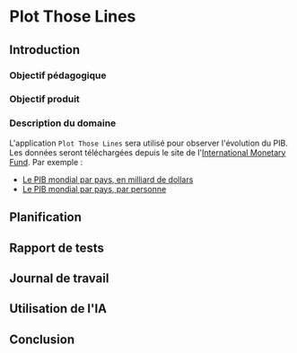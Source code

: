 # Plot Those Lines
## Introduction
### Objectif pédagogique
### Objectif produit
### Description du domaine
L'application `Plot Those Lines` sera utilisé pour observer l'évolution du PIB. Les données seront téléchargées depuis le site de l'[International Monetary Fund](https://imf.org).
Par exemple : 
- [Le PIB mondial par pays, en milliard de dollars](https://www.imf.org/external/datamapper/NGDPD@WEO/OEMDC/ADVEC/WEOWORLD)
- [Le PIB mondial par pays, par personne](https://www.imf.org/external/datamapper/NGDPDPC@WEO/OEMDC/ADVEC/WEOWORLD)

## Planification
## Rapport de tests
## Journal de travail
## Utilisation de l'IA
## Conclusion